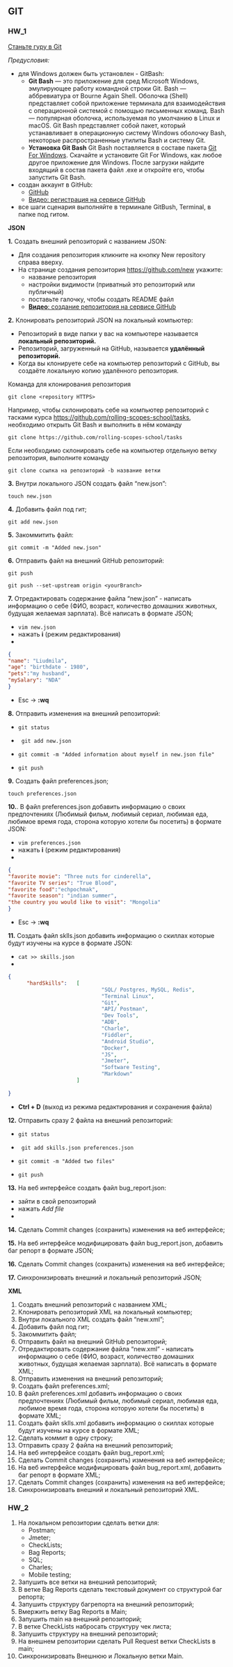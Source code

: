 ## **GIT**

### **HW_1**

[Станьте гуру в Git](https://www.atlassian.com/ru/git/tutorials)

*Предусловия:*

  * для Windows должен быть установлен - GitBash:
      + **Git Bash** — это приложение для сред Microsoft Windows, эмулирующее работу командной строки Git. Bash — аббревиатура от Bourne Again Shell. Оболочка (Shell) представляет собой приложение терминала для взаимодействия с операционной системой с помощью письменных команд. Bash — популярная оболочка, используемая по умолчанию в Linux и macOS. Git Bash представляет собой пакет, который устанавливает в операционную систему Windows оболочку Bash, некоторые распространенные утилиты Bash и систему Git.
      + **Установка Git Bash**
        Git Bash поставляется в составе пакета [Git For Windows](https://gitforwindows.org/). Скачайте и установите Git For Windows, как любое другое приложение для Windows. После загрузки найдите входящий в состав пакета файл .exe и откройте его, чтобы запустить Git Bash.
  * создан аккаунт в GitHub:
      +  [GitHub](https://github.com/)
      + [Видео: регистрация на сервисе GitHub](https://www.youtube.com/watch?v=5DKVktUtH3A)
  * все шаги сценария выполняйте в терминале GitBush, Terminal, в папке под гитом.

**JSON**

 **1.** Создать внешний репозиторий c названием JSON:

  + Для cоздания репозитория кликните на кнопку New repository справа вверху.
  + На странице создания репозитория https://github.com/new укажите:
      + название репозитория
      + настройки видимости (приватный это репозиторий или публичный)
      + поставьте галочку, чтобы создать README файл
      + [ **Видео**: создание репозитория на сервисе GitHub](https://www.youtube.com/watch?v=CgFHLQBwj7A)
  
 **2.** Клонировать репозиторий JSON на локальный компьютер:

  + Репозиторий в виде папки у вас на компьютере называется **локальный репозиторий.**
  + Репозиторий, загруженный на GitHub, называется **удалённый репозиторий.**
  + Когда вы клонируете себе на компьютер репозиторий с GitHub, вы создаёте локальную копию удалённого репозитория.

  Команда для клонирования репозитория

  ```git clone <repository HTTPS>```

  Например, чтобы склонировать себе на компьютер репозиторий с тасками курса https://github.com/rolling-scopes-school/tasks, необходимо открыть Git Bash и выполнить в нём команду

   ```git clone https://github.com/rolling-scopes-school/tasks```

  Если необходимо склонировать себе на компьютер отдельную ветку репозитория, выполните команду

  ```git clone ссылка на репозиторий -b название ветки```

  **3.** Внутри локального JSON создать файл “new.json”:

   ```touch new.json```

  **4.** Добавить файл под гит;

  ```git add new.json```

  **5.** Закоммитить файл:

  ```git commit -m "Added new.json"```

  **6.** Отправить файл на внешний GitHub репозиторий:

  ```git push```
  
  ```git push --set-upstream origin <yourBranch>```


  **7.** Отредактировать содержание файла “new.json” - написать информацию о себе (ФИО, возраст, количество домашних животных, будущая желаемая зарплата). Всё написать в формате JSON;

  + ```vim new.json```
  + нажать **i** (режим редактирования)
  + 
    
  ```json
{
"name": "Liudmila",
"age": "birthdate - 1980",
"pets":"my husband",
"mySalary": "NDA"
}
```

  + Esc -> **:wq**

**8.** Отправить изменения на внешний репозиторий:

+ ```git status```

+ ``` git add new.json```

+ ```git commit -m "Added information about myself in new.json file"```

+ ```git push```

**9.** Создать файл preferences.json;

   ```touch preferences.json```

**10.**. В файл preferences.json добавить информацию о своих предпочтениях (Любимый фильм, любимый сериал, любимая еда, любимое время года, сторона которую хотели бы посетить) в формате JSON:

  + ```vim preferences.json```
  +  нажать **i** (режим редактирования)
  + 
    
  ```json
{
  "favorite movie": "Three nuts for cinderella",
  "favorite TV series": "True Blood",
  "favorite food":"echpochmak",
  "favorite season": "indian summer",
  "the country you would like to visit": "Mongolia"
}
```

  + Esc -> **:wq**

**11.** Создать файл sklls.json добавить информацию о скиллах которые будут изучены на курсе в формате JSON:

  + ```cat >> skills.json```
  +
  ```json
{
        "hardSkills":   [
                                "SQL/ Postgres, MySQL, Redis",
                                "Terminal Linux",
                                "Git", 
                                "API/ Postman", 
                                "Dev Tools", 
                                "ADB",
                                "Charle", 
                                "Fiddler",
                                "Android Studio", 
                                "Docker",
                                "JS",
                                "Jmeter",
                                "Software Testing",
                                "Markdown"
                        ]
                      
}
```
  + **Ctrl + D** (выход из режима редактирования и сохранения файла)
  
**12.** Отправить сразу 2 файла на внешний репозиторий:

+ ```git status```

+ ``` git add skills.json preferences.json```

+ ```git commit -m "Added two files"```

+ ```git push```

**13.** На веб интерфейсе создать файл bug_report.json:

+ зайти в свой репозиторий
+ нажать *Add file*
+ 

**14.** Сделать Commit changes (сохранить) изменения на веб интерфейсе;

**15.** На веб интерфейсе модифицировать файл bug_report.json, добавить баг репорт в формате JSON;

**16.** Сделать Commit changes (сохранить) изменения на веб интерфейсе;

**17.** Синхронизировать внешний и локальный репозиторий JSON;


**XML**

 1.  Создать внешний репозиторий c названием XML;
 2.  Клонировать репозиторий XML на локальный компьютер;
 3.  Внутри локального XML создать файл “new.xml”;
 4.  Добавить файл под гит;
 5.  Закоммитить файл;
 6.  Отправить файл на внешний GitHub репозиторий;
 7.  Отредактировать содержание файла “new.xml” - написать информацию о себе (ФИО, возраст, количество домашних животных, будущая желаемая зарплата). Всё написать в формате XML;
 8.  Отправить изменения на внешний репозиторий;
 9.  Создать файл preferences.xml;
 10. В файл preferences.xml добавить информацию о своих предпочтениях (Любимый фильм, любимый сериал, любимая еда, любимое время года, сторона которую хотели бы посетить) в формате XML;
 11. Создать файл sklls.xml добавить информацию о скиллах которые будут изучены на курсе в формате XML;
 12. Сделать коммит в одну строку;
 13. Отправить сразу 2 файла на внешний репозиторий;
 14. На веб интерфейсе создать файл bug_report.xml;
 15. Сделать Commit changes (сохранить) изменения на веб интерфейсе;
 16. На веб интерфейсе модифицировать файл bug_report.xml, добавить баг репорт в формате XML;
 17. Сделать Commit changes (сохранить) изменения на веб интерфейсе;
 18. Синхронизировать внешний и локальный репозиторий XML.

 ### **HW_2**

1. На локальном репозитории сделать ветки для:
    - Postman;
    - Jmeter;
    - CheckLists;
    - Bag Reports;
    - SQL;
    - Charles;
    - Mobile testing;
2. Запушить все ветки на внешний репозиторий;
3. В ветке Bag Reports сделать текстовый документ со структурой баг репорта;
4. Запушить структуру багрепорта на внешний репозиторий;
5. Вмержить ветку Bag Reports в Main;
6. Запушить main на внешний репозиторий;
7. В ветке CheckLists набросать структуру чек листа;
8. Запушить структуру на внешний репозиторий;
9. На внешнем репозитории сделать Pull Request ветки CheckLists в main;
10. Синхронизировать Внешнюю и Локальную ветки Main.